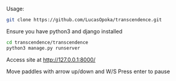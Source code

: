 Usage:
```bash
git clone https://github.com/LucasOpoka/transcendence.git
```
Ensure you have python3 and django installed
```bash
cd transcendence/transcendence
python3 manage.py runserver
```
Access site at http://127.0.0.1:8000/

Move paddles with arrow up/down and W/S
Press enter to pause